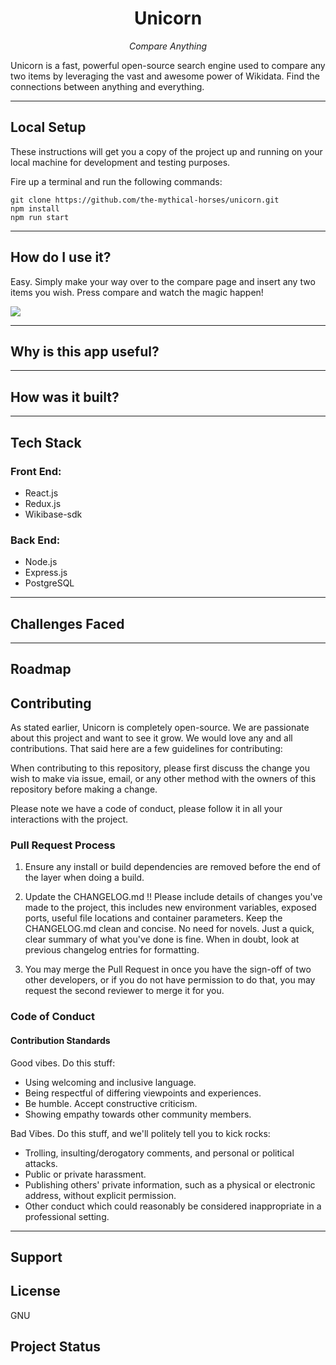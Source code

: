 <h1 style="text-align: center;">Unicorn</h1>

<p style="text-align: center;"><i>Compare Anything</i></p>

Unicorn is a fast, powerful open-source search engine used to compare any two items by leveraging the vast and
awesome power of Wikidata. Find the connections between anything and everything.

---

## Local Setup

These instructions will get you a copy of the project up and running on your local machine for development and testing purposes.

Fire up a terminal and run the following commands:

```
git clone https://github.com/the-mythical-horses/unicorn.git
npm install
npm run start
```

---

## How do I use it?

Easy. Simply make your way over to the compare page and insert any two items you wish. Press compare and watch the magic happen!

![](Unicorn-Gif_2.gif)

---

## Why is this app useful?

---

## How was it built?

---

## Tech Stack

### Front End:

- React.js
- Redux.js
- Wikibase-sdk

### Back End:

- Node.js
- Express.js
- PostgreSQL

---

## Challenges Faced

---

## Roadmap

## Contributing

As stated earlier, Unicorn is completely open-source. We are passionate about this project and want to see it grow. We would love any and all contributions. That said here are a few guidelines for contributing:

When contributing to this repository, please first discuss the change you wish to make via issue, email, or any other method with the owners of this repository before making a change.

Please note we have a code of conduct, please follow it in all your interactions with the project.

### Pull Request Process

1. Ensure any install or build dependencies are removed before the end of the layer when doing a build.

2. Update the CHANGELOG.md !! Please include details of changes you've made to the project, this includes new environment variables, exposed ports, useful file locations and container parameters. Keep the CHANGELOG.md clean and concise. No need for novels. Just a quick, clear summary of what you've done is fine. When in doubt, look at previous changelog entries for formatting.

3. You may merge the Pull Request in once you have the sign-off of two other developers, or if you do not have permission to do that, you may request the second reviewer to merge it for you.

### Code of Conduct

#### Contribution Standards

Good vibes. Do this stuff:

- Using welcoming and inclusive language.
- Being respectful of differing viewpoints and experiences.
- Be humble. Accept constructive criticism.
- Showing empathy towards other community members.

Bad Vibes. Do this stuff, and we'll politely tell you to kick rocks:

- Trolling, insulting/derogatory comments, and personal or political attacks.
- Public or private harassment.
- Publishing others' private information, such as a physical or electronic address, without explicit permission.
- Other conduct which could reasonably be considered inappropriate in a professional setting.

---

## Support

## License

GNU

## Project Status
